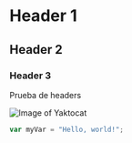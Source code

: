 # Header 1
## Header 2
### Header 3

Prueba de headers

![Image of Yaktocat](https://octodex.github.com/images/yaktocat.png)


``` javascript
var myVar = "Hello, world!";
```
